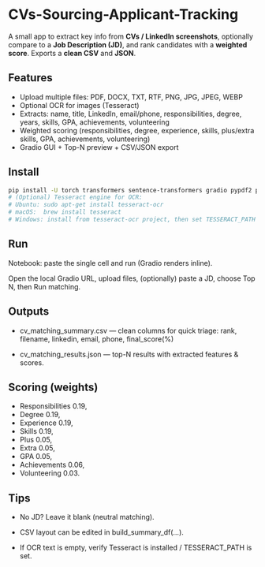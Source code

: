 # CVs-Sourcing-Applicant-Tracking

A small app to extract key info from **CVs / LinkedIn screenshots**, optionally compare to a **Job Description (JD)**, and rank candidates with a **weighted score**. Exports a **clean CSV** and **JSON**.

## Features
- Upload multiple files: PDF, DOCX, TXT, RTF, PNG, JPG, JPEG, WEBP
- Optional OCR for images (Tesseract)
- Extracts: name, title, LinkedIn, email/phone, responsibilities, degree, years, skills, GPA, achievements, volunteering
- Weighted scoring (responsibilities, degree, experience, skills, plus/extra skills, GPA, achievements, volunteering)
- Gradio GUI + Top-N preview + CSV/JSON export

## Install
```bash
pip install -U torch transformers sentence-transformers gradio pypdf2 python-docx pillow pytesseract pandas
# (Optional) Tesseract engine for OCR:
# Ubuntu: sudo apt-get install tesseract-ocr
# macOS:  brew install tesseract
# Windows: install from tesseract-ocr project, then set TESSERACT_PATH if needed
```
## Run

Notebook: paste the single cell and run (Gradio renders inline).

Open the local Gradio URL, upload files, (optionally) paste a JD, choose Top N, then Run matching.

## Outputs

- cv_matching_summary.csv — clean columns for quick triage:
rank, filename, linkedin, email, phone, final_score(%)

- cv_matching_results.json — top-N results with extracted features & scores.

## Scoring (weights)

- Responsibilities 0.19,
- Degree 0.19,
- Experience 0.19,
- Skills 0.19,
- Plus 0.05,
- Extra 0.05,
- GPA 0.05,
- Achievements 0.06,
- Volunteering 0.03.

## Tips

- No JD? Leave it blank (neutral matching).

- CSV layout can be edited in build_summary_df(...).

- If OCR text is empty, verify Tesseract is installed / TESSERACT_PATH is set.

